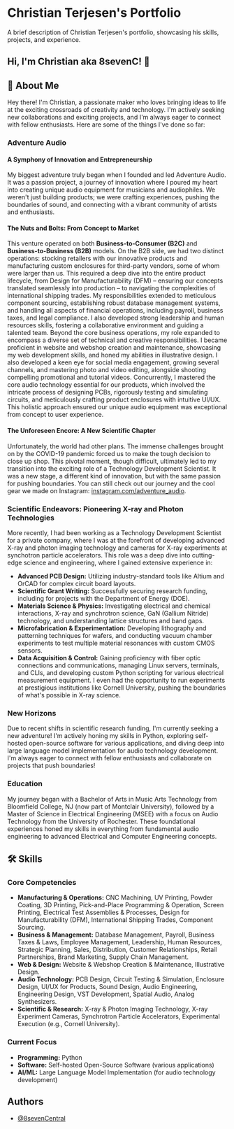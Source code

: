 # Christian Terjesen's Portfolio

A brief description of Christian Terjesen's portfolio, showcasing his skills, projects, and experience.

## Hi, I'm Christian aka 8sevenC! 👋

## 🚀 About Me

Hey there! I'm Christian, a passionate maker who loves bringing ideas to life at the exciting crossroads of creativity and technology. I'm actively seeking new collaborations and exciting projects, and I'm always eager to connect with fellow enthusiasts. Here are some of the things I've done so far:

### Adventure Audio

#### A Symphony of Innovation and Entrepreneurship
My biggest adventure truly began when I founded and led Adventure Audio. It was a passion project, a journey of innovation where I poured my heart into creating unique audio equipment for musicians and audiophiles. We weren't just building products; we were crafting experiences, pushing the boundaries of sound, and connecting with a vibrant community of artists and enthusiasts.

#### The Nuts and Bolts: From Concept to Market
This venture operated on both **Business-to-Consumer (B2C)** and **Business-to-Business (B2B)** models. On the B2B side, we had two distinct operations: stocking retailers with our innovative products and manufacturing custom enclosures for third-party vendors, some of whom were larger than us. This required a deep dive into the entire product lifecycle, from Design for Manufacturability (DFM) – ensuring our concepts translated seamlessly into production – to navigating the complexities of international shipping trades. My responsibilities extended to meticulous component sourcing, establishing robust database management systems, and handling all aspects of financial operations, including payroll, business taxes, and legal compliance. I also developed strong leadership and human resources skills, fostering a collaborative environment and guiding a talented team. Beyond the core business operations, my role expanded to encompass a diverse set of technical and creative responsibilities. I became proficient in website and webshop creation and maintenance, showcasing my web development skills, and honed my abilities in illustrative design. I also developed a keen eye for social media engagement, growing several channels, and mastering photo and video editing, alongside shooting compelling promotional and tutorial videos. Concurrently, I mastered the core audio technology essential for our products, which involved the intricate process of designing PCBs, rigorously testing and simulating circuits, and meticulously crafting product enclosures with intuitive UI/UX. This holistic approach ensured our unique audio equipment was exceptional from concept to user experience.

#### The Unforeseen Encore: A New Scientific Chapter
Unfortunately, the world had other plans. The immense challenges brought on by the COVID-19 pandemic forced us to make the tough decision to close up shop. This pivotal moment, though difficult, ultimately led to my transition into the exciting role of a Technology Development Scientist. It was a new stage, a different kind of innovation, but with the same passion for pushing boundaries. You can still check out our journey and the cool gear we made on Instagram: [instagram.com/adventure_audio](https://instagram.com/adventure_audio).

### Scientific Endeavors: Pioneering X-ray and Photon Technologies
More recently, I had been working as a Technology Development Scientist for a private company, where I was at the forefront of developing advanced X-ray and photon imaging technology and cameras for X-ray experiments at synchotron particle accelerators. This role was a deep dive into cutting-edge science and engineering, where I gained extensive experience in:
*   **Advanced PCB Design:** Utilizing industry-standard tools like Altium and OrCAD for complex circuit board layouts.
*   **Scientific Grant Writing:** Successfully securing research funding, including for projects with the Department of Energy (DOE).
*   **Materials Science & Physics:** Investigating electrical and chemical interactions, X-ray and synchrotron science, GaN (Gallium Nitride) technology, and understanding lattice structures and band gaps.
*   **Microfabrication & Experimentation:** Developing lithography and patterning techniques for wafers, and conducting vacuum chamber experiments to test multiple material resonances with custom CMOS sensors.
*   **Data Acquisition & Control:** Gaining proficiency with fiber optic connections and communications, managing Linux servers, terminals, and CLIs, and developing custom Python scripting for various electrical measurement equipment.
I even had the opportunity to run experiments at prestigious institutions like Cornell University, pushing the boundaries of what's possible in X-ray science.

### New Horizons
Due to recent shifts in scientific research funding, I'm currently seeking a new adventure! I'm actively honing my skills in Python, exploring self-hosted open-source software for various applications, and diving deep into large language model implementation for audio technology development. I'm always eager to connect with fellow enthusiasts and collaborate on projects that push boundaries!

### Education
My journey began with a Bachelor of Arts in Music Arts Technology from Bloomfield College, NJ (now part of Montclair University), followed by a Master of Science in Electrical Engineering (MSEE) with a focus on Audio Technology from the University of Rochester. These foundational experiences honed my skills in everything from fundamental audio engineering to advanced Electrical and Computer Engineering concepts.

## 🛠 Skills

### Core Competencies
*   **Manufacturing & Operations:** CNC Machining, UV Printing, Powder Coating, 3D Printing, Pick-and-Place Programming & Operation, Screen Printing, Electrical Test Assemblies & Processes, Design for Manufacturability (DFM), International Shipping Trades, Component Sourcing.
*   **Business & Management:** Database Management, Payroll, Business Taxes & Laws, Employee Management, Leadership, Human Resources, Strategic Planning, Sales, Distribution, Customer Relationships, Retail Partnerships, Brand Marketing, Supply Chain Management.
*   **Web & Design:** Website & Webshop Creation & Maintenance, Illustrative Design.
*   **Audio Technology:** PCB Design, Circuit Testing & Simulation, Enclosure Design, UI/UX for Products, Sound Design, Audio Engineering, Engineering Design, VST Development, Spatial Audio, Analog Synthesizers.
*   **Scientific & Research:** X-ray & Photon Imaging Technology, X-ray Experiment Cameras, Synchrotron Particle Accelerators, Experimental Execution (e.g., Cornell University).

### Current Focus
*   **Programming:** Python
*   **Software:** Self-hosted Open-Source Software (various applications)
*   **AI/ML:** Large Language Model Implementation (for audio technology development)


## Authors

- [@8sevenCentral](https://www.github.com/8sevenCentral)
